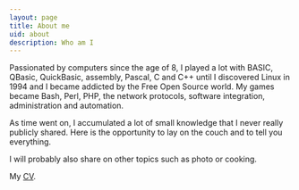 ```yaml
---
layout: page
title: About me
uid: about
description: Who am I
---
```

Passionated by computers since the age of 8, I played a lot with BASIC, QBasic, QuickBasic, assembly, Pascal, C and C++ until I discovered Linux in 1994 and I became addicted by the Free Open Source world. My games became Bash, Perl, PHP, the network protocols, software integration, administration and automation.

As time went on, I accumulated a lot of small knowledge that I never really publicly shared. Here is the opportunity to lay on the couch and to tell you everything.

I will probably also share on other topics such as photo or cooking.

My [CV].

[CV]: {{site.url}}/assets/pages/CV-Anglais.pdf
